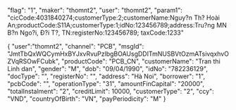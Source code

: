 "flag": "1",
    "maker": "thomnt2",
    "user": "thomnt2",
    "param1": "cicCode:4031840274;customerType:2;customerName:Nguy?n Th? Hoài An;productCode:S11A;customerType:1;idNo:123456789;address:Tru?ng MN B?n Ngo?i, Ð?i T?, TN:registerNo:123456789; taxCode:1233"



{
    "user":"thomnt2",
    "channel": "PCB",
    "msgId": "JmtTbQxWQCymHxBYJxvRvuPzlbgBOAUsgDDITmNUSBVtOzmATsivqxhvOZVqRSOwFCubk",
    "productCode": "PCB_CN",
    "customerName": "Tran thi Linh dan",
    "gender": "M",
    "dob": "09/04/1990",
    "idNo": "782236129",
    "docType": "",
    "registerNo": "",
    "address": "Hà Noi",
    "borrower": "1",
    "pcbCode": "",
    "operationType": "31",
    "amountFinCapital": "20000",
    "totalInstalment": "2",
    "creditLimit": 10000,
    "customerType": "2",
    "ccy": "VND",
    "countryOfBirth": "VN",
    "payPeriodicity": "M"
}
